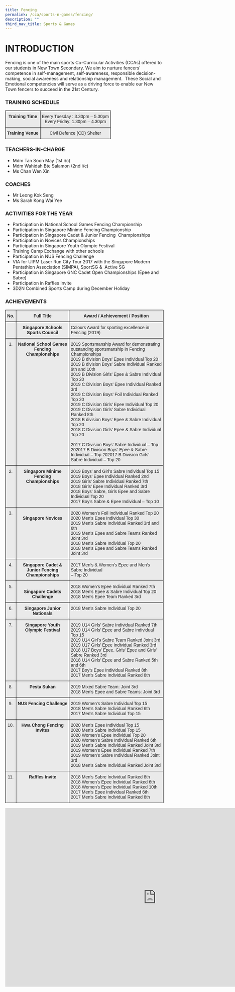 ```yaml
---
title: Fencing
permalink: /cca/sports-n-games/fencing/
description: ""
third_nav_title: Sports & Games
---
```

# INTRODUCTION 

Fencing is one of the main sports Co-Curricular Activities (CCAs) offered to our students in New Town Secondary. We aim to nurture fencers' competence in self-management, self-awareness, responsible decision-making, social awareness and relationship management. &nbsp;These Social and Emotional competencies will serve as a driving force to enable our New Town fencers to succeed in the 21st Century.  
  
### TRAINING SCHEDULE

<style type="text/css">
.tg  {border-collapse:collapse;border-spacing:0;}
.tg td{border-color:black;border-style:solid;border-width:1px;font-family:Arial, sans-serif;font-size:14px;
  overflow:hidden;padding:10px 5px;word-break:normal;}
.tg th{border-color:black;border-style:solid;border-width:1px;font-family:Arial, sans-serif;font-size:14px;
  font-weight:normal;overflow:hidden;padding:10px 5px;word-break:normal;}
.tg .tg-n4qt{background-color:#EAEAEA;color:#222;font-weight:bold;text-align:center;vertical-align:top}
.tg .tg-ii8k{background-color:#EAEAEA;color:#222;text-align:center;vertical-align:top}
</style>
<table class="tg">
<thead>
  <tr>
    <th class="tg-n4qt">Training Time</th>
    <th class="tg-ii8k">Every Tuesday : 3.30pm – 5.30pm<br>Every Friday: 1.30pm – 4.30pm</th>
  </tr>
</thead>
<tbody>
  <tr>
    <td class="tg-n4qt">Training Venue</td>
    <td class="tg-ii8k">Civil Defence (CD) Shelter</td>
  </tr>
</tbody>
</table>

### TEACHERS-IN-CHARGE

*   Mdm Tan Soon May (1st i/c)
*   Mdm Wahidah Bte Salamon (2nd i/c)
*   Ms Chan Wen Xin

### COACHES

*   Mr Leong Kok Seng
*   Ms Sarah Kong Wai Yee&nbsp;

### ACTIVITIES FOR THE YEAR

*   Participation in National School Games Fencing Championship&nbsp;
*   Participation in Singapore Minime Fencing Championship
*   Participation in Singapore Cadet &amp; Junior Fencing &nbsp;Championships
*   Participation in Novices Championships
*   Participation in Singapore Youth Olympic Festival
*   Training Camp Exchange with other schools
*   Participation in NUS Fencing Challenge
*   VIA for UIPM Laser Run City Tour 2017 with the Singapore Modern Pentathlon Association (SIMPA), SportSG &amp; &nbsp;Active SG
*   Participation in Singapore GNC Cadet Open Championships (Epee and Sabre)
*   Participation in Raffles Invite
*   3D2N Combined Sports Camp during December Holiday

  
### ACHIEVEMENTS

<style type="text/css">
.tg  {border-collapse:collapse;border-spacing:0;}
.tg td{border-color:black;border-style:solid;border-width:1px;font-family:Arial, sans-serif;font-size:14px;
  overflow:hidden;padding:10px 5px;word-break:normal;}
.tg th{border-color:black;border-style:solid;border-width:1px;font-family:Arial, sans-serif;font-size:14px;
  font-weight:normal;overflow:hidden;padding:10px 5px;word-break:normal;}
.tg .tg-n4qt{background-color:#EAEAEA;color:#222;font-weight:bold;text-align:center;vertical-align:top}
.tg .tg-y7qa{background-color:#EAEAEA;color:#222;text-align:left;vertical-align:top}
.tg .tg-ii8k{background-color:#EAEAEA;color:#222;text-align:center;vertical-align:top}
</style>
<table class="tg">
<thead>
  <tr>
    <th class="tg-n4qt">No.</th>
    <th class="tg-n4qt">Full Title</th>
    <th class="tg-n4qt">Award / Achievement / Position</th>
  </tr>
</thead>
<tbody>
  <tr>
    <td class="tg-ii8k"> </td>
    <td class="tg-n4qt">Singapore Schools Sports Council</td>
    <td class="tg-y7qa">Colours Award for sporting excellence in Fencing (2019)</td>
  </tr>
  <tr>
    <td class="tg-ii8k">1.</td>
    <td class="tg-n4qt">National School Games Fencing Championships</td>
    <td class="tg-y7qa">2019 Sportsmanship Award for demonstrating outstanding sportsmanship in Fencing Championships <br>2019 B division Boys’ Epee Individual Top 20<br>2019 B division Boys’ Sabre Individual Ranked 9th and 10th<br>2019 B Division Girls’ Epee &amp; Sabre Individual Top 20<br>2019 C Division Boys’ Epee Individual Ranked 3rd<br>2019 C Division Boys’ Foil Individual Ranked Top 20<br>2019 C Division Girls’ Epee Individual Top 20<br>2019 C Division Girls’ Sabre Individual Ranked 8th<br>2018 B division Boys’ Epee &amp; Sabre Individual Top 20<br>2018 C Division Girls’ Epee &amp; Sabre Individual Top 20<br><br>2017 C Division Boys’ Sabre Individual – Top 202017 B Division Boys’ Epee &amp; Sabre Individual – Top 202017 B Division Girls’ Sabre Individual – Top 20 <br></td>
  </tr>
  <tr>
    <td class="tg-ii8k">2.</td>
    <td class="tg-n4qt">Singapore Minime Fencing Championships </td>
    <td class="tg-y7qa">2019 Boys’ and Girl’s Sabre Individual Top 15<br>2019 Boys’ Epee Individual Ranked 2nd<br>2019 Girls’ Sabre Individual Ranked 7th <br>2018 Girls’ Epee Individual Ranked 3rd<br>2018 Boys’ Sabre, Girls Epee and Sabre Individual Top 20<br>2017 Boy’s Sabre &amp; Epee Individual – Top 10</td>
  </tr>
  <tr>
    <td class="tg-ii8k">3.</td>
    <td class="tg-ii8k"><span style="font-weight:bold"> </span><br><span style="font-weight:bold">Singapore Novices</span></td>
    <td class="tg-y7qa">2020 Women’s Foil Individual Ranked Top 20 <br>2020 Men’s Epee Individual Top 30 <br>2019 Men’s Sabre Individual Ranked 3rd and 6th <br>2019 Men’s Epee and Sabre Teams Ranked Joint 3rd <br>2018 Men’s Sabre Individual Top 20<br>2018 Men’s Epee and Sabre Teams Ranked Joint 3rd</td>
  </tr>
  <tr>
    <td class="tg-ii8k">4.</td>
    <td class="tg-n4qt">Singapore Cadet &amp; Junior Fencing Championships</td>
    <td class="tg-y7qa">2017 Men’s &amp; Women’s Epee and Men’s Sabre Individual<br>– Top 20</td>
  </tr>
  <tr>
    <td class="tg-ii8k">5.</td>
    <td class="tg-ii8k"><span style="font-weight:bold"> </span><br><span style="font-weight:bold">Singapore Cadets Challenge </span></td>
    <td class="tg-y7qa">2018 Women’s Epee Individual Ranked 7th<br>2018 Men’s Epee &amp; Sabre Individual Top 20<br>2018 Men’s Epee Team Ranked 3rd</td>
  </tr>
  <tr>
    <td class="tg-ii8k">6.</td>
    <td class="tg-n4qt">Singapore Junior Nationals </td>
    <td class="tg-y7qa">2018 Men’s Sabre Individual Top 20</td>
  </tr>
  <tr>
    <td class="tg-ii8k">7.</td>
    <td class="tg-ii8k"><span style="font-weight:bold"> Singapore Youth Olympic Festival </span></td>
    <td class="tg-y7qa">2019 U14 Girls’ Sabre Individual Ranked 7th <br>2019 U14 Girls’ Epee and Sabre Individual Top 15 <br>2019 U14 Girl’s Sabre Team Ranked Joint 3rd<br>2019 U17 Girls’ Epee Individual Ranked 3rd<br>2018 U17 Boys’ Epee, Girls’ Epee and Girls’ Sabre Ranked 3rd<br>2018 U14 Girls’ Epee and Sabre Ranked 5th and 6th  <br>2017 Boy’s Epee Individual Ranked 8th<br>2017 Men’s Sabre Individual Ranked 8th</td>
  </tr>
  <tr>
    <td class="tg-ii8k">8.</td>
    <td class="tg-n4qt">Pesta Sukan</td>
    <td class="tg-y7qa">2019 Mixed Sabre Team: Joint 3rd <br>2018 Men’s Epee and Sabre Teams: Joint 3rd</td>
  </tr>
  <tr>
    <td class="tg-ii8k">9.</td>
    <td class="tg-ii8k"><span style="font-weight:bold"> NUS Fencing Challenge </span></td>
    <td class="tg-y7qa">2019 Women’s Sabre Individual Top 15 <br>2018 Men’s Sabre Individual Ranked 6th <br>2017 Men’s Sabre Individual Top 15</td>
  </tr>
  <tr>
    <td class="tg-ii8k">10.</td>
    <td class="tg-n4qt">Hwa Chong Fencing Invites</td>
    <td class="tg-y7qa">2020 Men’s Epee Individual Top 15 <br>2020 Men’s Sabre Individual Top 15 <br>2020 Women’s Epee Individual Top 20<br>2020 Women’s Sabre Individual Ranked 6th <br>2019 Men’s Sabre Individual Ranked Joint 3rd<br>2019 Women’s Epee Individual Ranked 7th<br>2019 Women’s Sabre Individual Ranked Joint 3rd <br>2018 Men’s Sabre Individual Ranked Joint 3rd </td>
  </tr>
  <tr>
    <td class="tg-ii8k">11.</td>
    <td class="tg-n4qt">Raffles Invite</td>
    <td class="tg-y7qa">2018 Men’s Sabre Individual Ranked 8th<br>2018 Women’s Epee Individual Ranked 6th<br>2018 Women’s Epee Individual Ranked 10th<br>2017 Men’s Epee Individual Ranked 6th <br>2017 Men’s Sabre Individual Ranked 8th </td>
  </tr>
</tbody>
</table>

<iframe allowfullscreen="true" height="569" width="960" frameborder="0" src="https://docs.google.com/presentation/d/e/2PACX-1vRLB4jrZFvZEdY_cxB_-gRqO07AkTfCYKvtxwOj8XhzXzYPhHHwmfly6JKjvFudCZTGv02i0b3R5xi2/embed?start=true&amp;loop=true&amp;delayms=3000"></iframe>